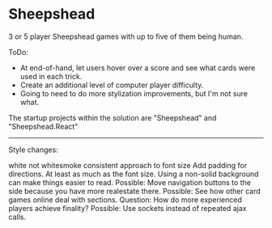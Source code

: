 Sheepshead
==========

3 or 5 player Sheepshead games with up to five of them being human.

ToDo:

* At end-of-hand, let users hover over a score and see what cards were used in each trick.
* Create an additional level of computer player difficulty.
* Going to need to do more stylization improvements, but I'm not sure what.

The startup projects within the solution are "Sheepshead" and "Sheepshead.React"

---

Style changes:

white not whitesmoke
consistent approach to font size
Add padding for directions. At least as much as the font size.
Using a non-solid background can make things easier to read.
Possible: Move navigation buttons to the side because you have more realestate there.
Possible: See how other card games online deal with sections.
Question: How do more experienced players achieve finality?
Possible: Use sockets instead of repeated ajax calls.